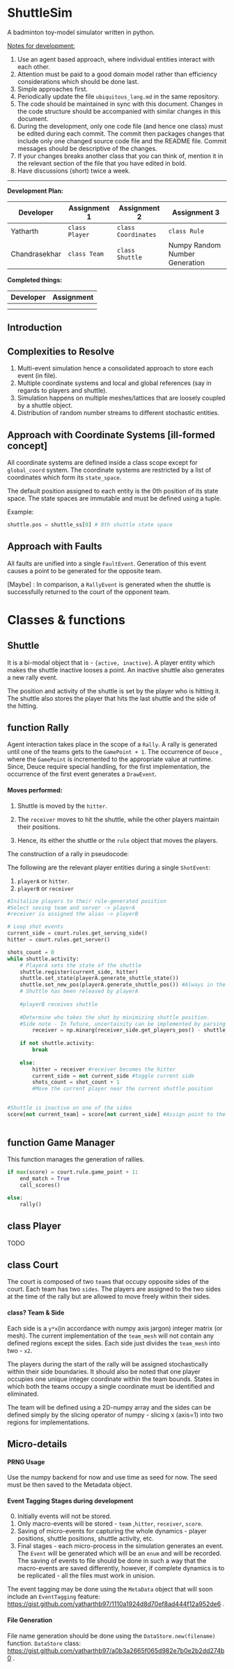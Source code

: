 # ShuttleSim

A badminton toy-model simulator written in python.

<u>Notes for development:</u>

1. Use an agent based approach, where individual entities interact with each other.
2. Attention must be paid to a good domain model rather than efficiency considerations which should be done last.
3. Simple approaches first.
4. Periodically update the file `ubiquitous_lang.md` in the same repository.
5. The code should be maintained in sync with this document. Changes in the code structure should be accompanied with similar changes in this document.
6. During the development, only one code file (and hence one class) must be edited during each commit. The commit then packages changes  that include only one changed source code file and the README file. Commit messages should be descriptive of the changes.
7. If your changes breaks another class that you can think of, mention it in the relevant section of the file that you have edited in bold.
8. Have discussions  (short) twice a week.

---

**Development Plan:**

| Developer     | Assignment 1   | Assignment 2        | Assignment 3                   |
| ------------- | -------------- | ------------------- | ------------------------------ |
| Yatharth      | `class Player` | `class Coordinates` | `class Rule`                   |
| Chandrasekhar | `class Team`   | `class Shuttle`     | Numpy Random Number Generation |

**Completed things:**

| Developer | Assignment |
| --------- | ---------- |
|           |            |
|           |            |

## Introduction





## Complexities to Resolve

1. Multi-event simulation hence a consolidated approach to store each event (in file).
2. Multiple coordinate systems and local and global references (say in regards to players and shuttle).
3. Simulation happens on multiple meshes/lattices that are loosely coupled by a shuttle object.
4. Distribution of random number streams to different stochastic entities.



## Approach with Coordinate Systems [ill-formed concept]

All coordinate systems are defined inside a class scope except for  `global_coord` system.  The coordinate systems are restricted by a list of coordinates which form its `state_space`. 

The default position assigned to each entity is the 0th position of its state space. The state spaces are immutable and must be defined using a tuple.

Example:

```python
shuttle.pos = shuttle_ss[0] # 0th shuttle state space
```



## Approach with Faults

All faults are unified into a single `FaultEvent`. Generation of this event causes a point to be generated for the opposite team. 

[Maybe] : In comparison, a `RallyEvent` is generated when the shuttle is successfully returned to the court of the opponent team.



# Classes & functions

## Shuttle

It is a bi-modal object that is - `{active, inactive}`.  A player entity which makes the shuttle inactive looses a point. An inactive shuttle also generates a new rally event. 

The position and activity of the shuttle is set by the player who is hitting it. The shuttle also stores the player that hits the last shuttle and the side of the hitting.



## function Rally

Agent interaction takes place in the scope of a `Rally`. A rally is generated until one of the teams gets to the `GamePoint + 1`. The occurrence of `Deuce` , where the `GamePoint` is incremented to the appropriate value at runtime. Since, Deuce require special handling, for the first implementation, the occurrence of the first event generates a `DrawEvent`.

#### Moves performed:

1. Shuttle is moved by the `hitter`.

2. The `receiver` moves to hit the shuttle, while the other players maintain their positions. 
3.  Hence, its either the shuttle or the `rule` object that moves the players.

The construction of a rally in pseudocode:

The following are the relevant player entities during a single `ShotEvent`:

1. `playerA` or `hitter`.
2. `playerB` or `receiver`

```python
#Initalize players to their rule-generated position
#Select seving team and server -> playerA
#receiver is assigned the alias -> playerB

# Loop shot events
current_side = court.rules.get_serving_side()
hitter = court.rules.get_server()

shots_count = 0
while shuttle.activity:
	# PlayerA sets the state of the shuttle
	shuttle.register(current_side, hitter)
	shuttle.set_state(playerA.generate_shuttle_state())
	shuttle.set_new_pos(playerA.generate_shuttle_pos()) #Always in the other side
	# Shuttle has been released by playerA
	
	#playerB receives shuttle
	
	#Determine who takes the shot by minimizing shuttle position.
	#Side note - In future, uncertainity can be implemented by parsing this arguement to a Bernoulli dist 
		receiver = np.minarg(receiver_side.get_players_pos() - shuttle.pos)
	
	if not shuttle.activity:
		break
		
	else:
		hitter = receiver #receiver becomes the hitter
        current_side = not current_side #toggle current side
        shots_count = shot_count + 1
        #Move the current player near the current shuttle position
        

#Shuttle is inactive on one of the sides
score[not current_team] = score[not current_side] #Assign point to the winning team
	
```

   ## function Game Manager

This function manages the generation of rallies.

```python
if max(score) = court.rule.game_point + 1:
    end_match = True
	call_scores()

else:
    rally()

```

## class Player

TODO

## class Court

The court is composed of two `team`s that occupy opposite sides of the court. Each team has two `sides`. The players are assigned to the two sides at the time of the rally but are allowed to move freely within their sides.

#### class? Team & Side

Each side is a `y*x`(in accordance with numpy axis jargon) integer matrix (or mesh). The current implementation of the `team_mesh` will not contain any defined regions except the sides. Each side just divides the `team_mesh` into two - `x2`.

The players during the start of the rally will be assigned stochastically within their side boundaries. It should also be noted that one player occupies one unique integer coordinate within the team bounds. States in which both the teams occupy a single coordinate must be identified and eliminated.

The team will be defined using a 2D-numpy array and the sides can be defined simply by the slicing operator of numpy - slicing x (axis=1) into two regions for implementations.



## Micro-details

#### PRNG Usage

Use the numpy backend for now and use time as seed for now. The seed must be then saved to the Metadata object.

#### Event Tagging Stages during development

0. Initially events will not be stored.
1. Only macro-events will be stored - `team` ,`hitter`, `receiver`, `score`.
2. Saving of micro-events for capturing the whole dynamics - player positions, shuttle positions, shuttle activity, etc.
3. Final stages - each micro-process in the simulation generates an event. The `Event` will be generated which will be an `enum` and will be recorded. The saving of events to file should be done in such a way that the macro-events are saved differently, however, if complete dynamics is to be replicated - all the files must work in unision.

The event tagging may be done using the `MetaData` object that will soon include an `EventTagging` feature: https://gist.github.com/yatharthb97/1110a1924d8d70ef8ad444f12a952de6 .

#### File Generation

File name generation should be done using the `DataStore.new(filename)` function. `DataStore` class: https://gist.github.com/yatharthb97/a0b3a2665f065d982e7b0e2b2dd274b0 .


